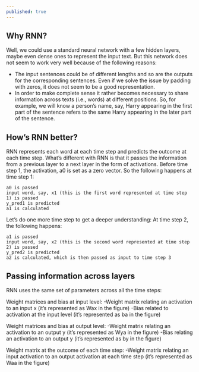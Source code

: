 ```yaml
---
published: true
---
```

## Why RNN?

Well, we could use a standard neural network with a few hidden layers, maybe even dense ones to represent the input text. But this network does not seem to work very well because of the following reasons:
- The input sentences could be of different lengths and so are the outputs for the corresponding sentences. Even if we solve the issue by padding with zeros, it does not seem to be a good representation.
- In order to make complete sense it rather becomes necessary to share information across texts (i.e., words) at different positions. So, for example, we will know a person’s name, say, Harry appearing in the first part of the sentence refers to the same Harry appearing in the later part of the sentence.


## How’s RNN better?

RNN represents each word at each time step and predicts the outcome at each time step. What’s different with RNN is that it passes the information from a previous layer to a next layer in the form of activations. Before time step 1, the activation, a0 is set as a zero vector. So the following happens at time step 1:

	a0 is passed
	input word, say, x1 (this is the first word represented at time step 1) is passed
	y_pred1 is predicted 
	a1 is calculated

Let’s do one more time step to get a deeper understanding:
At time step 2, the following happens:

	a1 is passed 
	input word, say, x2 (this is the second word represented at time step 2) is passed
	y_pred2 is predicted 
	a2 is calculated, which is then passed as input to time step 3


## Passing information across layers ##

RNN uses the same set of parameters across all the time steps:

Weight matrices and bias at input level:
	-Weight matrix relating an activation to an input x (it’s represented as Wax in the figure)
	-Bias related to activation at the input level (it’s represented as ba in the figure)

Weight matrices and bias at output level:
	-Weight matrix relating an activation to an output y (it’s represented as Wya in the figure)
	-Bias relating an activation to an output y (it’s represented as by in the figure)

Weight matrix at the outcome of each time step:
	-Weight matrix relating an input activation to an output activation at each time step 
	(it’s represented as Waa in the figure)

